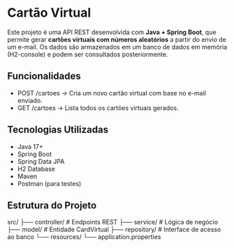 <h1> Cartão Virtual </h1>
<p> Este projeto é uma API REST desenvolvida com <strong>Java + Spring Boot</strong>, que permite gerar <strong>cartões virtuais com números aleatórios</strong> a partir do envio de um e-mail. Os dados são armazenados em um banco de dados em memória (H2-console) e podem ser consultados posteriormente.</p>

<h2>Funcionalidades</h2>

- POST /cartoes → Cria um novo cartão virtual com base no e-mail enviado.
- GET /cartoes → Lista todos os cartões virtuais gerados.


<h2>Tecnologias Utilizadas</h2>

- Java 17+
- Spring Boot
- Spring Data JPA
- H2 Database
- Maven
- Postman (para testes)


 <h2>Estrutura do Projeto</h2>

src/
├── controller/      # Endpoints REST
├── service/         # Lógica de negócio
├── model/           # Entidade CardVirtual
├── repository/      # Interface de acesso ao banco
└── resources/
    └── application.properties
